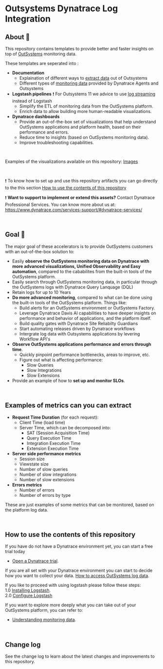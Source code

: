 # Outsystems Dynatrace Log Integration

## About 📑
This repository contains templates to provide better and faster insights on top of [OutSystems](https://www.outsystems.com/) monitoring data.

These templates are seperated into :
- **Documentation**
    - Explaination of different ways to [extract data](Documentation/Access-Monitoring-Data.md) out of Outsystems 
    - Different types of [monitoring data](Documentation/Monitoring-Data.md) provided by Dynatrace Agents and Outsystems 
- **Logstash pipelines**
    :exclamation: For Outsystems 11 we advice to use [log streaming](https://success.outsystems.com/documentation/11/managing_the_applications_lifecycle/monitor_and_troubleshoot/introduction_to_log_streaming/) instead of Logstash
    - Simplify the ETL of monitoring data from the OutSystems platform.
    - Enrich data to allow building more human-readable visualizations.
- **Dynatrace dashboards**
    - Provide an out-of-the-box set of visualizations that help understand OutSystems applications and platform health, based on their performance and errors.
    - Reduce time to insights (based on OutSystems monitoring data).
    - Improve troubleshooting capabilities.

<br>

Examples of the visualizations available on this repository:
[Images](Dashboards/Images)

<br>

:exclamation: To know how to set up and use this repository artifacts you can go directly to the this section [How to use the contents of this repository](#how-to-use-the-contents-of-this-repository)

:exclamation: **Want to support to implement or extend this assets?**
Contact Dynatrace Professional Services. You can know more about us at:
https://www.dynatrace.com/services-support/#dynatrace-services/ 
  
<br>

## Goal 🎯
The major goal of these accelerators is to provide OutSystems customers with an out-of-the-box solution to:
- Easily **observe the OutSystems monitoring data on Dynatrace with more advanced visualizations, Unified Observability and Easy automation**, compared to the cababilites from the built-in tools of the OutSystems platform.
- Easily search through OutSystems monitoring data, in particular through the OutSystems logs with Dynatrace Query Lanquage (DQL)
- Retain logs for up to 10 Years
- **Do more advanced monitoring**, compared to what can be done using the built-in tools of the OutSystems platform. Things like:
    - Build alerts for an OutSystems environment or OutSystems Factory.
    - Leverage Dynatrace Davis AI capabilities to have deeper insights on performance and behavior of applications, and the platform itself.
    - Build quality gates with Dynatrace Site Reliabilty Guardians
    - Start automating releases driven by Dynatrace workflows
    - Intergrate log data with Outsystems applications by levering Workflow API's
- **Observe OutSystems applications performance and errors through time**.
    - Quickly pinpoint performance bottlenecks, areas to improve, etc.
    - Figure out what is affecting performance:
        - Slow Queries
        - Slow Integrations
        - Slow Extensions
- Provide an example of how to **set up and monitor SLOs**.

<br> 

## Examples of metrics can you can extract

- **Request Time Duration** (for each request):
    - Client Time (load time)
    - Server Time, which can be decomposed into:
        - SAT (Session Acquisition Time)
        - Query Execution Time
        - Integration Execution Time
        - Extension Execution Time
- **Server side performance metrics**
    - Session size
    - Viewstate size
    - Number of slow queries
    - Number of slow integrations
    - Number of slow extensions
- **Errors metrics**
    - Number of errors
    - Number of errors by type

These are just examples of some metrics that can be monitored, based on the platform log data.

<br>

## How to use the contents of this repository
If you have do not have a Dynatrace environment yet, you can start a free trial today
- [Open a Dynatrace trial](https://www.dynatrace.com/trial).

If you are all set with your Dynatrace environment you can start to decide how you want to collect your data.
[How to access OutSystems log data](Documentation/Access-Monitoring-Data.md).

If you like to proceed with using logstash please follow these steps: <br>
1.0 [Installing Logstash](data_extraction/README.md). <br>
2.0 [Configure Logstash](data_extraction/Logstash/README.md) 

If you want to explore more deeply what you can take out of your OutSystems platform, you can refer to:
- [Understanding monitoring data](documentation/Monitoring-Data.md).
<br>


## Change log
See the change log to learn about the latest changes and improvements to this repository.
